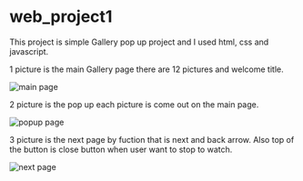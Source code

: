 # web_project1
This project is simple Gallery pop up project and
I used html, css and javascript. 

1 picture is the main Gallery page there are 12 pictures and welcome title.

![main page](https://user-images.githubusercontent.com/117292231/199566418-802af94b-af45-48e5-bb39-1ce97bbc1a79.png)

2 picture is the pop up each picture is come out on the main page.

![popup page](https://user-images.githubusercontent.com/117292231/199566849-545cff09-26f0-4904-9ad8-859b51fc5bf8.png)

3 picture is the next page by fuction that is next and back arrow. Also top of the button is close button when user want to stop to watch.

![next page](https://user-images.githubusercontent.com/117292231/199567108-4f815937-fe75-4bc8-a753-70c2b576a929.png)
